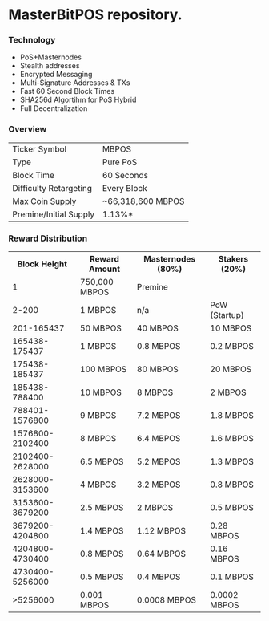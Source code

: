 MasterBitPOS repository.
=======================

### Technology
* PoS+Masternodes
* Stealth addresses
* Encrypted Messaging
* Multi-Signature Addresses & TXs
* Fast 60 Second Block Times
* SHA256d Algortihm for PoS Hybrid
* Full Decentralization


### Overview
<table>
<tr><td>Ticker Symbol</td><td>MBPOS</td></tr>
<tr><td>Type</td><td>Pure PoS</td></tr>
<tr><td>Block Time</td><td>60 Seconds</td></tr>
<tr><td>Difficulty Retargeting</td><td>Every Block</td></tr>
<tr><td>Max Coin Supply</td><td>~66,318,600 MBPOS</td></tr>
<tr><td>Premine/Initial Supply</td><td>1.13%*</td></tr>
</table>

### Reward Distribution
<table>
<tr><th>Block Height</th><th>Reward Amount</th><th>Masternodes (80%)</th><th>Stakers (20%)</th></tr>
<tr><td>1</td><td>750,000 MBPOS</td><td  colspan=2>Premine</td></tr>
<tr><td>2-200</td><td>1 MBPOS</td><td>n/a</td><td>PoW (Startup)</td></tr>
<tr><td>201-165437</td><td>50 MBPOS</td><td>40 MBPOS</td><td>10 MBPOS</td></tr>
<tr><td>165438-175437</td><td>1 MBPOS</td><td>0.8 MBPOS</td><td>0.2 MBPOS</td></tr>
<tr><td>175438-185437</td><td>100 MBPOS</td><td>80 MBPOS</td><td>20 MBPOS</td></tr>
<tr><td>185438-788400</td><td>10 MBPOS</td><td>8 MBPOS</td><td>2 MBPOS</td></tr>
<tr><td>788401-1576800</td><td>9 MBPOS</td><td>7.2 MBPOS</td><td>1.8 MBPOS</td></tr>
<tr><td>1576800-2102400</td><td>8 MBPOS</td><td>6.4 MBPOS</td><td>1.6 MBPOS</td></tr>
<tr><td>2102400-2628000</td><td>6.5 MBPOS</td><td>5.2 MBPOS</td><td>1.3 MBPOS</td></tr>
<tr><td>2628000-3153600</td><td>4 MBPOS</td><td>3.2 MBPOS</td><td>0.8 MBPOS</td></tr>
<tr><td>3153600-3679200</td><td>2.5 MBPOS</td><td>2 MBPOS</td><td>0.5 MBPOS</td></tr>
<tr><td>3679200-4204800</td><td>1.4 MBPOS</td><td>1.12 MBPOS</td><td>0.28 MBPOS</td></tr>
<tr><td>4204800-4730400</td><td>0.8 MBPOS</td><td>0.64 MBPOS</td><td>0.16 MBPOS</td></tr>
<tr><td>4730400-5256000</td><td>0.5 MBPOS</td><td>0.4 MBPOS</td><td>0.1 MBPOS</td></tr>
<tr><td>>5256000</td><td>0.001 MBPOS</td><td>0.0008 MBPOS</td><td>0.0002 MBPOS</td></tr>
</table>
